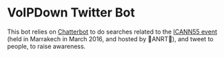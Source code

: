 # VoIPDown Twitter Bot

This bot relies on [Chatterbot](https://github.com/muffinista/chatterbot) to do searches related to the [ICANN55 event](https://meetings.icann.org/en/marrakech55) (held in Marrakech in March 2016, and hosted by 👹ANRT👹), and tweet to people, to raise awareness.